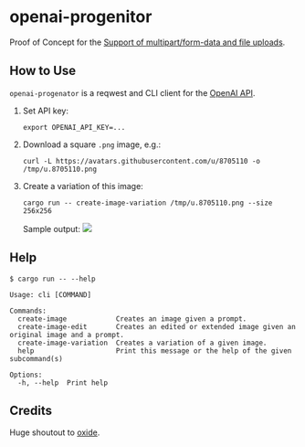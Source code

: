 # openai-progenitor

Proof of Concept for the [Support of multipart/form-data and file uploads](https://github.com/oxidecomputer/progenitor/pull/609).

## How to Use

`openai-progenator` is a reqwest and CLI client for the [OpenAI API](https://platform.openai.com/docs/api-reference).

1. Set API key:
   ```
   export OPENAI_API_KEY=...
   ```

2. Download a square `.png` image, e.g.:
   ```
   curl -L https://avatars.githubusercontent.com/u/8705110 -o /tmp/u.8705110.png
   ```

3. Create a variation of this image:
   ```
   cargo run -- create-image-variation /tmp/u.8705110.png --size 256x256
   ```
   Sample output:
![](https://oaidalleapiprodscus.blob.core.windows.net/private/org-gdSgy6cn3o3Tnmopt3F6ZvGC/user-bIMnrpPR45yCcCbGAiU8nSTR/img-DVn8CTKKBuBsq8cNkWqmC6Ky.png?st=2023-10-28T20%3A45%3A51Z&se=2023-10-28T22%3A45%3A51Z&sp=r&sv=2021-08-06&sr=b&rscd=inline&rsct=image/png&skoid=6aaadede-4fb3-4698-a8f6-684d7786b067&sktid=a48cca56-e6da-484e-a814-9c849652bcb3&skt=2023-10-27T22%3A55%3A30Z&ske=2023-10-28T22%3A55%3A30Z&sks=b&skv=2021-08-06&sig=gI7gt%2BLOYtm9zvXm2HrHnLqxQSyvHgBicZJJ6LwJ%2Bmo%3D)

## Help

```
$ cargo run -- --help

Usage: cli [COMMAND]

Commands:
  create-image            Creates an image given a prompt.
  create-image-edit       Creates an edited or extended image given an original image and a prompt.
  create-image-variation  Creates a variation of a given image.
  help                    Print this message or the help of the given subcommand(s)

Options:
  -h, --help  Print help
```

## Credits

Huge shoutout to [oxide](https://github.com/oxidecomputer).
